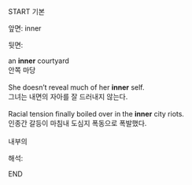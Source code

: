 START
기본

앞면:
inner


뒷면:
<div><div>an <b>inner</b> courtyard </div><div>안쪽 마당</div></div><div><br></div><div><div>She doesn’t reveal much of her <b>inner</b> self. </div><div>그녀는 내면의 자아를 잘 드러내지 않는다.</div></div><div><br></div><div>Racial tension finally boiled over in the <strong>inner</strong> city riots. </div><div><div>인종간 갈등이 마침내 도심지 폭동으로 폭발했다.</div></div><br>내부의<br>


해석:

END